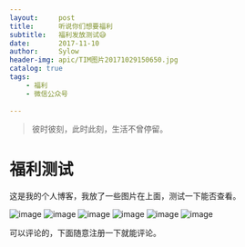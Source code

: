 ```yaml
---
layout:     post
title:      听说你们想要福利
subtitle:   福利发放测试😅
date:       2017-11-10
author:     Sylow
header-img: apic/TIM图片20171029150650.jpg
catalog: true
tags:
    - 福利
    - 微信公众号
    
---
```


> 彼时彼刻，此时此刻，生活不曾停留。
# 福利测试
这是我的个人博客，我放了一些图片在上面，测试一下能否查看。


![image](http://ww1.sinaimg.cn/large/006XhsQ6ly1fld2knkfuxj30fd0arjrx.jpg)
![image](http://ww1.sinaimg.cn/large/006XhsQ6ly1fld2knrsv5j30qo0zkwn8.jpg)
![image](http://ww1.sinaimg.cn/large/006XhsQ6ly1fld2knnt84j30u00x30wb.jpg)
![image](http://ww1.sinaimg.cn/large/006XhsQ6ly1fld2knmrdqj30k00p0q4x.jpg)
![image](http://ww1.sinaimg.cn/large/006XhsQ6ly1fld2knl0yij30db0go3zc.jpg)
![image](http://ww1.sinaimg.cn/large/006XhsQ6ly1fld2knleelj30f90f90u5.jpg)


可以评论的，下面随意注册一下就能评论。